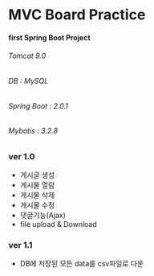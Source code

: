 # MVC Board Practice
#### first Spring Boot Project

###### Tomcat 9.0 
###### DB : MySQL
###### Spring Boot : 2.0.1
###### Mybatis : 3.2.8

### ver 1.0
- 게시글 생성
- 게시물 열람
- 게시물 삭제
- 게시물 수정
- 댓글기능(Ajax)
- file upload & Download

### ver 1.1
- DB에 저장된 모든 data를 csv파일로 다운
